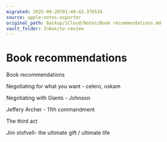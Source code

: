 ```yaml
---
migrated: 2025-09-20T01:49:43.376524
source: apple-notes-exporter
original_path: Backup/iCloud/Notes/Book recommendations.md
vault_folder: Inbox/to-review
---
```

# Book recommendations

Book recommendations 

Negotiating for what you want - celero, oskam 

Negotiating with Giants - Johnson 

Jeffery Archer - 11th commandment 

The third act

Jim stofvell- the ultimate gift / ultimate life

